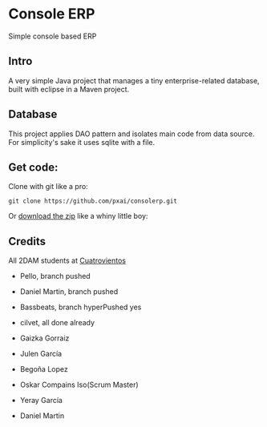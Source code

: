 # Console ERP
Simple console based ERP
## Intro
A very simple Java project that manages a tiny enterprise-related database, built with eclipse in a Maven project.
## Database
This project applies DAO pattern and isolates main code from data source. For simplicity's sake it uses sqlite with a file.
## Get code:
Clone with git like a pro:
```
git clone https://github.com/pxai/consolerp.git
```
Or [download the zip](https://github.com/pxai/consolerp/archive/master.zip) like a whiny little boy:


## Credits
All 2DAM students at [Cuatrovientos](http://www.cuatrovientos.org)
+ Pello, branch pushed

+ Daniel Martin, branch pushed

+ Bassbeats, branch hyperPushed yes
+ cilvet, all done already

+ Gaizka Gorraiz

+ Julen García

+ Begoña Lopez

+ Oskar Compains Iso(Scrum Master)

+ Yeray García

+ Daniel Martin


